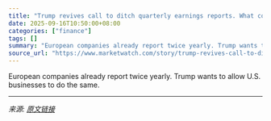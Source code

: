 ```yaml
---
title: "Trump revives call to ditch quarterly earnings reports. What comes next?"
date: 2025-09-16T10:50:00+08:00
categories: ["finance"]
tags: []
summary: "European companies already report twice yearly. Trump wants to allow U.S. businesses to do the same."
source_url: "https://www.marketwatch.com/story/trump-revives-call-to-ditch-quarterly-earnings-reports-what-comes-next-d51225ca?mod=mw_rss_topstories"
---
```


European companies already report twice yearly. Trump wants to allow U.S. businesses to do the same.

---

*来源: [原文链接](https://www.marketwatch.com/story/trump-revives-call-to-ditch-quarterly-earnings-reports-what-comes-next-d51225ca?mod=mw_rss_topstories)*
